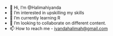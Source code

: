 - 👋 Hi, I’m @Halimahiyanda
- 👀 I’m interested in upskilling my skills
- 🌱 I’m currently learning R
- 💞️ I’m looking to collaborate on different content.
- 📫 How to reach me - iyandahalimah@gmail.com

<!---
Halimahiyanda/Halimahiyanda is a ✨ special ✨ repository because its `README.md` (this file) appears on your GitHub profile.
You can click the Preview link to take a look at your changes.
--->
